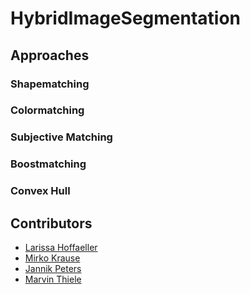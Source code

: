 # HybridImageSegmentation

## Approaches
### Shapematching


### Colormatching


### Subjective Matching


### Boostmatching


### Convex Hull

## Contributors
* [Larissa Hoffaeller](https://github.com/Lariiii)
* [Mirko Krause](https://github.com/Miroka96)
* [Jannik Peters](https://github.com/jannikpeters)
* [Marvin Thiele](https://github.com/MarvinThiele)
